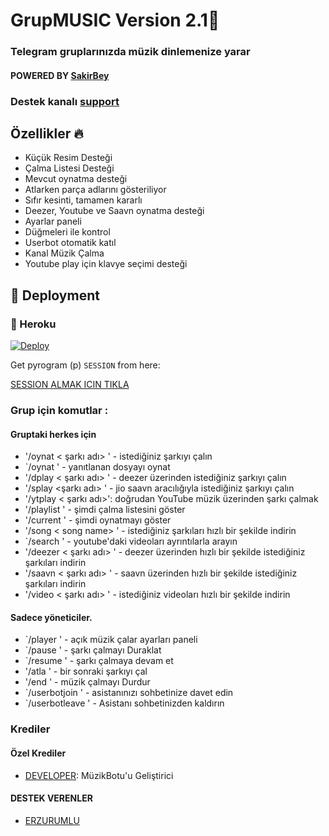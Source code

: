 <h1 align="centre">GrupMUSIC Version 2.1🎵</h1>

### Telegram gruplarınızda müzik dinlemenize yarar 
#### POWERED BY [SakirBey](https://t.me/SakirHackOfficial99)
### Destek kanalı [support](https://t.me/konseyanagrup)

<p align="center">
</p>

<h2> Özellikler 🔥 </h2>

- Küçük Resim Desteği
- Çalma Listesi Desteği
- Mevcut oynatma desteği
- Atlarken parça adlarını gösteriliyor
- Sıfır kesinti, tamamen kararlı
- Deezer, Youtube ve Saavn oynatma desteği
- Ayarlar paneli
- Düğmeleri ile kontrol
- Userbot otomatik katıl
- Kanal Müzik Çalma
- Youtube play için klavye seçimi desteği

## 🚀 Deployment

### 💜 Heroku

[![Deploy](https://www.herokucdn.com/deploy/button.svg)](https://heroku.com/deploy?template=https://github.com/SakirBey1/MuzikBotu)

Get pyrogram (p)  `SESSION` from here:

[SESSION ALMAK ICIN TIKLA](https://t.me/StringSessionGenRobot)


### Grup için komutlar :
#### Gruptaki herkes için

- '/oynat < şarkı adı> ' - istediğiniz şarkıyı çalın
- `/oynat <sese cevap ver> ' - yanıtlanan dosyayı oynat
- '/dplay < şarkı adı> ' - deezer üzerinden istediğiniz şarkıyı çalın
- '/splay <şarkı adı> ' - jio saavn aracılığıyla istediğiniz şarkıyı çalın
- '/ytplay < şarkı adı>': doğrudan YouTube müzik üzerinden şarkı çalmak
- '/playlist ' - şimdi çalma listesini göster
- '/current ' - şimdi oynatmayı göster
- '/song < song name> ' - istediğiniz şarkıları hızlı bir şekilde indirin
- `/search <query> ' - youtube'daki videoları ayrıntılarla arayın
- '/deezer < şarkı adı> ' - deezer üzerinden hızlı bir şekilde istediğiniz şarkıları indirin
- '/saavn < şarkı adı> ' - saavn üzerinden hızlı bir şekilde istediğiniz şarkıları indirin
- '/video < şarkı adı> ' - istediğiniz videoları hızlı bir şekilde indirin

#### Sadece yöneticiler.
- `/player ' - açık müzik çalar ayarları paneli
- `/pause ' - şarkı çalmayı Duraklat
- `/resume ' - şarkı çalmaya devam et
- '/atla ' - bir sonraki şarkıyı çal
- '/end ' - müzik çalmayı Durdur
- `/userbotjoin ' - asistanınızı sohbetinize davet edin
- `/userbotleave ' - Asistanı sohbetinizden kaldırın
### Krediler


#### Özel Krediler
- [DEVELOPER](http://github.com/SakirBey1): MüzikBotu'u Geliştirici


#### DESTEK VERENLER
- [ERZURUMLU](https://t.me/ByMisakiMey)
